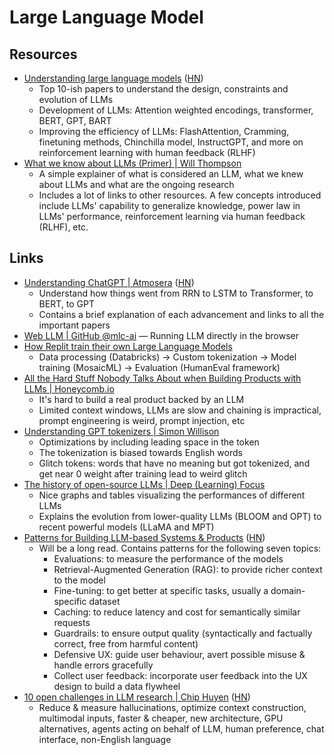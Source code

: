 # Large Language Model

## Resources

- [Understanding large language models](https://magazine.sebastianraschka.com/p/understanding-large-language-models)
  ([HN](https://news.ycombinator.com/item?id=35589756))
  - Top 10-ish papers to understand the design, constraints and evolution of
    LLMs
  - Development of LLMs: Attention weighted encodings, transformer, BERT, GPT,
    BART
  - Improving the efficiency of LLMs: FlashAttention, Cramming, finetuning
    methods, Chinchilla model, InstructGPT, and more on reinforcement learning
    with human feedback (RLHF)
- [What we know about LLMs (Primer) | Will Thompson](https://willthompson.name/what-we-know-about-llms-primer)
  - A simple explainer of what is considered an LLM, what we knew about LLMs and
    what are the ongoing research
  - Includes a lot of links to other resources. A few concepts introduced
    include LLMs' capability to generalize knowledge, power law in LLMs'
    performance, reinforcement learning via human feedback (RLHF), etc.

## Links

- [Understanding ChatGPT | Atmosera](https://www.atmosera.com/ai/understanding-chatgpt/)
  ([HN](https://news.ycombinator.com/item?id=35312468))
  - Understand how things went from RRN to LSTM to Transformer, to BERT, to GPT
  - Contains a brief explanation of each advancement and links to all the
    important papers
- [Web LLM | GitHub @mlc-ai](https://github.com/mlc-ai/web-llm) — Running LLM
  directly in the browser
- [How Replit train their own Large Language Models](https://blog.replit.com/llm-training)
  - Data processing (Databricks) → Custom tokenization → Model training
    (MosaicML) → Evaluation (HumanEval framework)
- [All the Hard Stuff Nobody Talks About when Building Products with LLMs | Honeycomb.io](https://www.honeycomb.io/blog/hard-stuff-nobody-talks-about-llm)
  - It's hard to build a real product backed by an LLM
  - Limited context windows, LLMs are slow and chaining is impractical, prompt
    engineering is weird, prompt injection, etc
- [Understanding GPT tokenizers | Simon Willison](https://simonwillison.net/2023/Jun/8/gpt-tokenizers/)
  - Optimizations by including leading space in the token
  - The tokenization is biased towards English words
  - Glitch tokens: words that have no meaning but got tokenized, and get near 0
    weight after training lead to weird glitch
- [The history of open-source LLMs | Deep (Learning) Focus](https://cameronrwolfe.substack.com/p/the-history-of-open-source-llms-better)
  - Nice graphs and tables visualizing the performances of different LLMs
  - Explains the evolution from lower-quality LLMs (BLOOM and OPT) to recent
    powerful models (LLaMA and MPT)
- [Patterns for Building LLM-based Systems & Products](https://eugeneyan.com/writing/llm-patterns/)
  ([HN](https://news.ycombinator.com/item?id=36965993))
  - Will be a long read. Contains patterns for the following seven topics:
    - Evaluations: to measure the performance of the models
    - Retrieval-Augmented Generation (RAG): to provide richer context to the
      model
    - Fine-tuning: to get better at specific tasks, usually a domain-specific
      dataset
    - Caching: to reduce latency and cost for semantically similar requests
    - Guardrails: to ensure output quality (syntactically and factually correct,
      free from harmful content)
    - Defensive UX: guide user behaviour, avert possible misuse & handle errors
      gracefully
    - Collect user feedback: incorporate user feedback into the UX design to
      build a data flywheel
- [10 open challenges in LLM research | Chip Huyen](https://huyenchip.com/2023/08/16/llm-research-open-challenges.html)
  ([HN](https://news.ycombinator.com/item?id=37155080))
  - Reduce & measure hallucinations, optimize context construction, multimodal
    inputs, faster & cheaper, new architecture, GPU alternatives, agents acting
    on behalf of LLM, human preference, chat interface, non-English language
